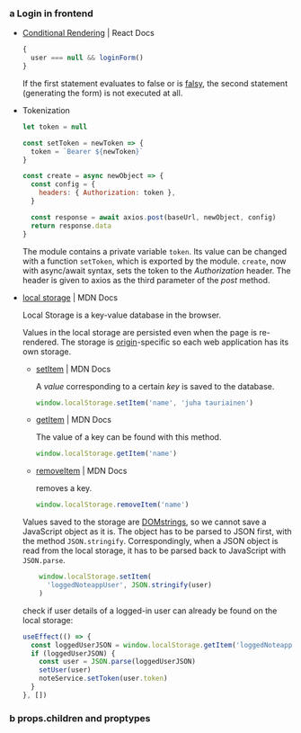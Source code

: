 ### a Login in frontend
- [Conditional Rendering](https://react.dev/learn/conditional-rendering#logical-and-operator-) | React Docs
  
  ```js
  {
    user === null && loginForm()
  }
  ```
  If the first statement evaluates to false or is [falsy](https://developer.mozilla.org/en-US/docs/Glossary/Falsy), the second statement (generating the form) is not executed at all.
- Tokenization
  
  ```js
  let token = null

  const setToken = newToken => {
    token = `Bearer ${newToken}`
  }
  
  const create = async newObject => {
    const config = {
      headers: { Authorization: token },
    }
  
    const response = await axios.post(baseUrl, newObject, config)
    return response.data
  }
  ```
  The module contains a private variable `token`. Its value can be changed with a function `setToken`, which is exported by the module. `create`, now with async/await syntax, sets the token to the _Authorization_ header. The header is given to axios as the third parameter of the _post_ method.
- [local storage](https://developer.mozilla.org/en-US/docs/Web/API/Storage) | MDN Docs
  
  Local Storage is a key-value database in the browser.

  Values in the local storage are persisted even when the page is re-rendered. The storage is [origin](https://developer.mozilla.org/en-US/docs/Glossary/Origin)-specific so each web application has its own storage.

   - [setItem](https://developer.mozilla.org/en-US/docs/Web/API/Storage/setItem) | MDN Docs
     
     A _value_ corresponding to a certain _key_ is saved to the database.
      ```js
      window.localStorage.setItem('name', 'juha tauriainen')
      ```
  
  - [getItem](https://developer.mozilla.org/en-US/docs/Web/API/Storage/getItem) | MDN Docs
    
    The value of a key can be found with this method.
    ```js
    window.localStorage.getItem('name')
    ```
   - [removeItem](https://developer.mozilla.org/en-US/docs/Web/API/Storage/removeItem) | MDN Docs
     
     removes a key.
     ```js
     window.localStorage.removeItem('name')
     ```
  Values saved to the storage are [DOMstrings](https://docs.w3cub.com/dom/domstring), so we cannot save a JavaScript object as it is. The object has to be parsed to JSON first, with the method `JSON.stringify`. Correspondingly, when a JSON object is read from the local storage, it has to be parsed back to JavaScript with `JSON.parse`.
  ```js
      window.localStorage.setItem(
        'loggedNoteappUser', JSON.stringify(user)
      )
  ```

  check if user details of a logged-in user can already be found on the local storage:
  ```js
  useEffect(() => {
    const loggedUserJSON = window.localStorage.getItem('loggedNoteappUser')
    if (loggedUserJSON) {
      const user = JSON.parse(loggedUserJSON)
      setUser(user)
      noteService.setToken(user.token)
    }
  }, [])
  ```

### b props.children and proptypes
